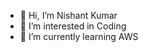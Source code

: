 - 👋 Hi, I’m Nishant Kumar
- 👀 I’m interested in Coding
- 🌱 I’m currently learning AWS

<!---
nishant131114/nishant131114 is a ✨ special ✨ repository because its `README.md` (this file) appears on your GitHub profile.
You can click the Preview link to take a look at your changes.
--->

